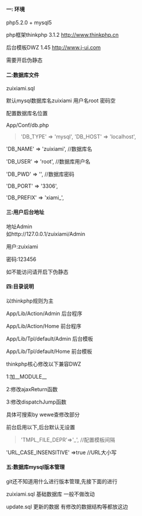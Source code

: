 #### 一: 环境 ####
php5.2.0 + mysql5

php框架thinkphp 3.1.2  http://www.thinkphp.cn

后台模板DWZ 1.45 http://www.j-ui.com

需要开启伪静态

#### 二:数据库文件 ####
zuixiami.sql 

默认mysql数据库名zuixiami 用户名root 密码空

配置数据库名位置

App/Conf/db.php

>'DB_TYPE'	=>	'mysql',
>'DB_HOST'	=>	'localhost',
>	
'DB_NAME'	=>	'zuixiami', //数据库名
>	
'DB_USER'	=>	'root',     //数据库用户名
>	
'DB_PWD'	=>	'',         //数据库密码
>	
'DB_PORT'	=>	'3306',
>	
'DB_PREFIX'	=>	'xiami_',
>	

#### 三:用户后台地址 ####
地址Admin  
如http://127.0.0.1/zuixiami/Admin

用户:zuixiami

密码:123456

如不能访问请开启下伪静态


#### 四:目录说明 ####
以thinkphp规则为主

App/Lib/Action/Admin 后台程序

App/Lib/Action/Home  前台程序

App/Lib/Tpl/default/Admin    后台模板

App/Lib/Tpl/default/Home     前台模板



thinkphp核心修改以下兼容DWZ

1:加__MODULE__

2:修改ajaxReturn函数

3:修改dispatchJump函数

具体可搜索by wewe查修改部分


前台启用以下,后台默认无设置

>'TMPL_FILE_DEPR'=>'_', //配置模板间隔
>
'URL_CASE_INSENSITIVE' =>true //URL大小写
>


#### 五:数据库mysql版本管理 ####
git还不知道用什么进行版本管理,先接下面的进行

zuixiami.sql 基础数据库 一般不做改动

update.sql 更新的数据  有修改的数据结构等都放这边

